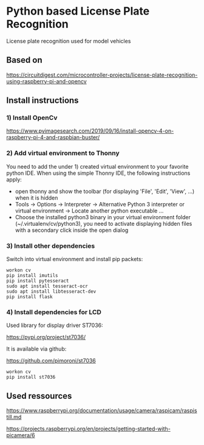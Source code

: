 # Python based License Plate Recognition
License plate recognition used for model vehicles

## Based on

https://circuitdigest.com/microcontroller-projects/license-plate-recognition-using-raspberry-pi-and-opencv

## Install instructions

### 1) Install OpenCv

https://www.pyimagesearch.com/2019/09/16/install-opencv-4-on-raspberry-pi-4-and-raspbian-buster/

### 2) Add virtual environment to Thonny

You need to add the under 1) created virtual environment to your favorite python IDE. When using the simple Thonny IDE, the following instructions apply:

* open thonny and show the toolbar (for displaying 'File', 'Edit', 'View', ...) when it is hidden
* Tools -> Options -> Interpreter -> Alternative Python 3 interpreter or virtual environment -> Locate another python executable ...
* Choose the installed python3 binary in your virtual environment folder (~/.virtualenv/cv/python3), you need to activate displaying hidden files with a secondary click inside the open dialog

### 3) Install other dependencies

Switch into virtual environment and install pip packets:

```
workon cv
pip install imutils
pip install pytesseract
sudo apt install tesseract-ocr
sudo apt install libtesseract-dev
pip install flask
```

### 4) Install dependencies for LCD

Used library for display driver ST7036:

https://pypi.org/project/st7036/

It is available via github:

https://github.com/pimoroni/st7036

```
workon cv
pip install st7036
```

## Used ressources

https://www.raspberrypi.org/documentation/usage/camera/raspicam/raspistill.md

https://projects.raspberrypi.org/en/projects/getting-started-with-picamera/6

